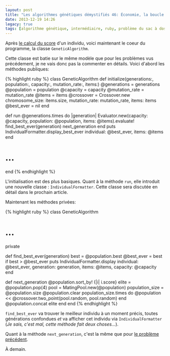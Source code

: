 ```yaml
---
layout: post
title: "Les algorithmes génétiques démystifiés 46: Économie, la boucle principale"
date: 2013-12-19 14:26
legacy: true
tags: [algorithme génétique, intermédiaire, ruby, problème du sac à dos, économie, investissement]
---
```




Après [le calcul du score](http://lkdjiin.github.io/blog/2013/12/16/les-algorithmes-genetiques-demystifies-45-economie-calcul-du-score/)
d'un individu, voici maintenant le coeur du programme, la classe
`GeneticAlgorithm`.

<!-- more -->

Cette classe est batie sur le même modèle que pour les problèmes vus
précédement, je ne vais donc pas la commenter en détails. Voici d'abord
les méthodes publiques:

{% highlight ruby %}
class GeneticAlgorithm
  def initialize(generations:, population:, capacity:, mutation_rate:, items:)
    @generations = generations
    @population = population
    @capacity = capacity
    @mutation_rate = mutation_rate
    @items = items
    @crossover = Crossover.new chromosome_size: items.size,
      mutation_rate: mutation_rate,
      items: items
    @best_ever = nil
  end

  def run
    @generations.times do |generation|
      Evaluator.new(capacity: @capacity, population: @population,
        items: @items).evaluate!
      find_best_ever(generation)
      next_generation
    end
    puts IndividualFormatter.display_best_ever individual: @best_ever,
      items: @items
  end

  # ...

end
{% endhighlight %}

L'initialisation est des plus basiques. Quant à la méthode `run`, elle
introduit une nouvelle classe : `IndividualFormatter`. Cette classe sera
discutée en détail dans le prochain article.

Maintenant les méthodes privées:

{% highlight ruby %}
class GeneticAlgorithm

  # ...

  private

  def find_best_ever(generation)
    best = @population.best
    @best_ever = best if best > @best_ever
    puts IndividualFormatter.display individual: @best_ever,
      generation: generation,
      items: @items,
      capacity: @capacity
  end

  def next_generation
    @population.sort_by! {|i| i.score}
    elite = @population.pop(4)
    pool = MatingPool.new(@population)
    population_size = @population.size
    @population.clear
    population_size.times do
      @population << @crossover.two_point(pool.random, pool.random)
    end
    @population.concat elite
  end
end
{% endhighlight %}

`find_best_ever` va trouver le meilleur individu à un moment précis, toutes
générations confondues *et* va afficher cet individu via `IndividualFormatter`
(*Je sais, c'est mal, cette méthode fait deux choses…*).

Quant à la méthode `next_generation`, c'est la même que pour
[le problème précédent](http://lkdjiin.github.io/blog/2013/11/16/les-algorithmes-genetiques-39-resolution-du-sac-a-dos/).



À demain.



